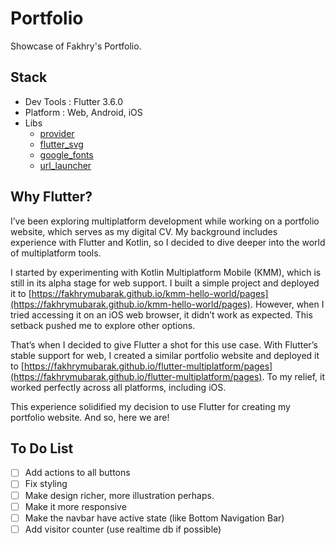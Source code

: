 # Portfolio

Showcase of Fakhry's Portfolio.

## Stack
- Dev Tools : Flutter 3.6.0
- Platform : Web, Android, iOS
- Libs
    - [provider](https://pub.dev/packages/provider)
    - [flutter_svg](https://pub.dev/packages/flutter_svg)
    - [google_fonts](https://pub.dev/packages/google_fonts)
    - [url_launcher](https://pub.dev/packages/url_launcher)

## Why Flutter?
I’ve been exploring multiplatform development while working on a portfolio website, which serves as my digital CV. My background includes experience with Flutter and Kotlin, so I decided to dive deeper into the world of multiplatform tools.

I started by experimenting with Kotlin Multiplatform Mobile (KMM), which is still in its alpha stage for web support. I built a simple project and deployed it to [https://fakhrymubarak.github.io/kmm-hello-world/pages](https://fakhrymubarak.github.io/kmm-hello-world/pages). However, when I tried accessing it on an iOS web browser, it didn’t work as expected. This setback pushed me to explore other options.

That’s when I decided to give Flutter a shot for this use case. With Flutter’s stable support for web, I created a similar portfolio website and deployed it to [https://fakhrymubarak.github.io/flutter-multiplatform/pages](https://fakhrymubarak.github.io/flutter-multiplatform/pages). To my relief, it worked perfectly across all platforms, including iOS.

This experience solidified my decision to use Flutter for creating my portfolio website. And so, here we are!

## To Do List
- [ ] Add actions to all buttons
- [ ] Fix styling
- [ ] Make design richer, more illustration perhaps.
- [ ] Make it more responsive
- [ ] Make the navbar have active state (like Bottom Navigation Bar)
- [ ] Add visitor counter (use realtime db if possible)